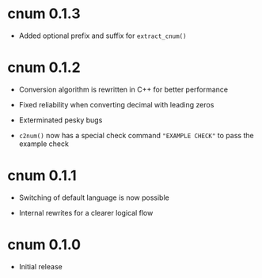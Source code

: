 # cnum 0.1.3

* Added optional prefix and suffix for `extract_cnum()`

# cnum 0.1.2

* Conversion algorithm is rewritten in C++ for better performance

* Fixed reliability when converting decimal with leading zeros

* Exterminated pesky bugs

* `c2num()` now has a special check command `"EXAMPLE CHECK"` to pass the example check

# cnum 0.1.1

* Switching of default language is now possible

* Internal rewrites for a clearer logical flow

# cnum 0.1.0

* Initial release
